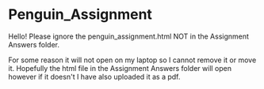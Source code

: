 # Penguin_Assignment

Hello! Please ignore the penguin_assignment.html NOT in the Assignment Answers folder. 

For some reason it will not open on my laptop so I cannot remove it or move it. Hopefully the html file in the Assignment Answers folder will open however if it doesn't I have also uploaded it as a pdf. 
